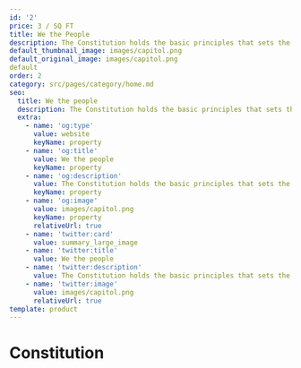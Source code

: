 ```yaml
---
id: '2'
price: 3 / SQ FT
title: We the People
description: The Constitution holds the basic principles that sets the Nation.
default_thumbnail_image: images/capitol.png
default_original_image: images/capitol.png
default
order: 2
category: src/pages/category/home.md
seo:
  title: We the people
  description: The Constitution holds the basic principles that sets the Nation.
  extra:
    - name: 'og:type'
      value: website
      keyName: property
    - name: 'og:title'
      value: We the people
      keyName: property
    - name: 'og:description'
      value: The Constitution holds the basic principles that sets the Nation.
      keyName: property
    - name: 'og:image'
      value: images/capitol.png
      keyName: property
      relativeUrl: true
    - name: 'twitter:card'
      value: summary_large_image
    - name: 'twitter:title'
      value: We the people
    - name: 'twitter:description'
      value: The Constitution holds the basic principles that sets the Nation.
    - name: 'twitter:image'
      value: images/capitol.png
      relativeUrl: true
template: product
---
```


# Constitution
